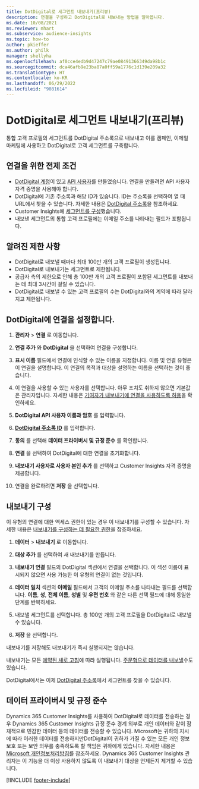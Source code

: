```yaml
---
title: DotDigital로 세그먼트 내보내기(프리뷰)
description: 연결을 구성하고 DotDigital로 내보내는 방법을 알아봅니다.
ms.date: 10/08/2021
ms.reviewer: mhart
ms.subservice: audience-insights
ms.topic: how-to
author: pkieffer
ms.author: philk
manager: shellyha
ms.openlocfilehash: af0cce4edb9d47247c79ae08491366349da98b1c
ms.sourcegitcommit: dca46afb9e23ba87a0ff59a1776c1d139e209a32
ms.translationtype: HT
ms.contentlocale: ko-KR
ms.lasthandoff: 06/29/2022
ms.locfileid: "9081614"
---
```

# <a name="export-segments-to-dotdigital-preview"></a>DotDigital로 세그먼트 내보내기(프리뷰)

통합 고객 프로필의 세그먼트를 DotDigital 주소록으로 내보내고 이를 캠페인, 이메일 마케팅에 사용하고 DotDigital로 고객 세그먼트를 구축합니다. 

## <a name="prerequisites-for-a-connection"></a>연결을 위한 전제 조건

-   [DotDigital 계정](https://dotdigital.com/)이 있고 [API 사용자](https://support.dotdigital.com/hc/articles/115001718730-How-do-I-create-an-API-user)를 만들었습니다. 연결을 만들려면 API 사용자 자격 증명을 사용해야 합니다.
-   DotDigital에 기존 주소록과 해당 ID가 있습니다. ID는 주소록을 선택하여 열 때 URL에서 찾을 수 있습니다. 자세한 내용은 [DotDigital 주소록](https://support.dotdigital.com/hc/articles/212211968-Creating-an-address-book)을 참조하세요.
-   Customer Insights에 [세그먼트를 구성](segments.md)했습니다.
-   내보낸 세그먼트의 통합 고객 프로필에는 이메일 주소를 나타내는 필드가 포함됩니다.

## <a name="known-limitations"></a>알려진 제한 사항

- DotDigital로 내보낼 때마다 최대 100만 개의 고객 프로필이 생성됩니다.
- DotDigital로 내보내기는 세그먼트로 제한됩니다.
- 공급자 측의 제한으로 인해 총 100만 개의 고객 프로필이 포함된 세그먼트를 내보내는 데 최대 3시간이 걸릴 수 있습니다. 
- DotDigital로 내보낼 수 있는 고객 프로필의 수는 DotDigital와의 계약에 따라 달라지고 제한됩니다.

## <a name="set-up-connection-to-dotdigital"></a>DotDigital에 연결을 설정합니다.

1. **관리자** > **연결** 로 이동합니다.

1. **연결 추가** 와 **DotDigital** 을 선택하여 연결을 구성합니다.

1. **표시 이름** 필드에서 연결에 인식할 수 있는 이름을 지정합니다. 이름 및 연결 유형은 이 연결을 설명합니다. 이 연결의 목적과 대상을 설명하는 이름을 선택하는 것이 좋습니다.

1. 이 연결을 사용할 수 있는 사용자를 선택합니다. 아무 조치도 취하지 않으면 기본값은 관리자입니다. 자세한 내용은 [기여자가 내보내기에 연결을 사용하도록 허용](connections.md#allow-contributors-to-use-a-connection-for-exports)을 확인하세요.

1. **DotDigital API 사용자 이름과 암호** 를 입력합니다. 

1. **[DotDigital 주소록 ID](https://support.dotdigital.com/hc/articles/212211968-Creating-an-address-book)** 를 입력합니다.

1. **동의** 를 선택해 **데이터 프라이버시 및 규정 준수** 를 확인합니다.

1. **연결** 을 선택하여 DotDigital에 대한 연결을 초기화합니다.

1. **내보내기 사용자로 사용자 본인 추가** 를 선택하고 Customer Insights 자격 증명을 제공합니다.

1. 연결을 완료하려면 **저장** 을 선택합니다. 

## <a name="configure-an-export"></a>내보내기 구성

이 유형의 연결에 대한 액세스 권한이 있는 경우 이 내보내기를 구성할 수 있습니다. 자세한 내용은 [내보내기를 구성하는 데 필요한 권한](export-destinations.md#set-up-a-new-export)을 참조하세요.

1. **데이터** > **내보내기** 로 이동합니다.

1. **대상 추가** 를 선택하여 새 내보내기를 만듭니다.

1. **내보내기 연결** 필드의 DotDigital 섹션에서 연결을 선택합니다. 이 섹션 이름이 표시되지 않으면 사용 가능한 이 유형의 연결이 없는 것입니다.


1. **데이터 일치** 섹션의 **이메일** 필드에서 고객의 이메일 주소를 나타내는 필드를 선택합니다. **이름**, **성**, **전체 이름**, **성별** 및 **우편 번호** 와 같은 다른 선택 필드에 대해 동일한 단계를 반복하세요.

1. 내보낼 세그먼트를 선택합니다. 총 100만 개의 고객 프로필을 DotDigital로 내보낼 수 있습니다.

1. **저장** 을 선택합니다.

내보내기를 저장해도 내보내기가 즉시 실행되지는 않습니다.

내보내기는 모든 [예약된 새로 고침](system.md#schedule-tab)에 따라 실행됩니다. [주문형으로 데이터를 내보낼](export-destinations.md#run-exports-on-demand)수도 있습니다. 
 
DotDigital에서는 이제 [DotDigital 주소록](https://support.dotdigital.com/hc/articles/212211968-Creating-an-address-book)에서 세그먼트를 찾을 수 있습니다.


## <a name="data-privacy-and-compliance"></a>데이터 프라이버시 및 규정 준수

Dynamics 365 Customer Insights를 사용하여 DotDigital로 데이터를 전송하는 경우 Dynamics 365 Customer Insights 규정 준수 경계 외부로 개인 데이터와 같이 잠재적으로 민감한 데이터 등의 데이터를 전송할 수 있습니다. Microsoft는 귀하의 지시에 따라 이러한 데이터를 전송하지만DotDigital이 귀하가 가질 수 있는 모든 개인 정보 보호 또는 보안 의무를 충족하도록 할 책임은 귀하에게 있습니다. 자세한 내용은 [Microsoft 개인정보처리방침](https://go.microsoft.com/fwlink/?linkid=396732)를 참조하세요.
Dynamics 365 Customer Insights 관리자는 이 기능을 더 이상 사용하지 않도록 이 내보내기 대상을 언제든지 제거할 수 있습니다.


[!INCLUDE [footer-include](includes/footer-banner.md)]
